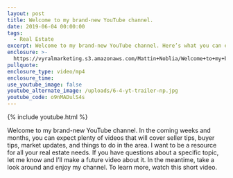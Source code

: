 ```yaml
---
layout: post
title: Welcome to my brand-new YouTube channel.
date: 2019-06-04 00:00:00
tags:
  - Real Estate
excerpt: Welcome to my brand-new YouTube channel. Here’s what you can expect.
enclosure: >-
  https://vyralmarketing.s3.amazonaws.com/Mattin+Noblia/Welcome+to+my+brand-new+YouTube+channel.mp4
pullquote:
enclosure_type: video/mp4
enclosure_time:
use_youtube_image: false
youtube_alternate_image: /uploads/6-4-yt-trailer-np.jpg
youtube_code: o9nMADulS4s
---
```


{% include youtube.html %}

Welcome to my brand-new YouTube channel. In the coming weeks and months, you can expect plenty of videos that will cover seller tips, buyer tips, market updates, and things to do in the area. I want to be a resource for all your real estate needs. If you have questions about a specific topic, let me know and I’ll make a future video about it. In the meantime, take a look around and enjoy my channel. To learn more, watch this short video.